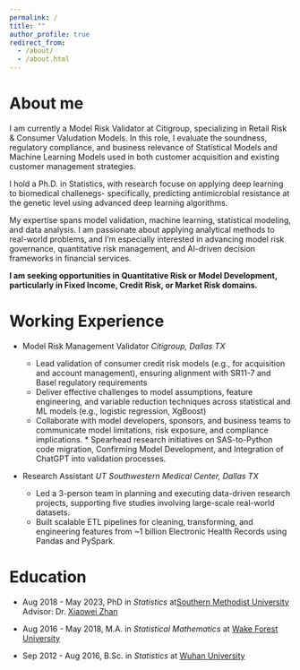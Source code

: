 ```yaml
---
permalink: /
title: ""
author_profile: true
redirect_from: 
  - /about/
  - /about.html
---
```


About me
======
I am currently a Model Risk Validator at Citigroup, specializing in Retail Risk & Consumer Valudation Models. In this role, I evaluate the soundness, regulatory compliance, and business relevance of Statistical Models and Machine Learning Models used in both customer acquisition and existing customer management strategies. 

I hold a Ph.D. in Statistics, with research focuse on applying deep learning to biomedical challenegs- specifically, predicting antimicrobial resistance at the genetic level using advanced deep learning algorithms. 

My expertise spans model validation, machine learning, statistical modeling, and data analysis. I am passionate about applying analytical methods to real-world problems, and I’m especially interested in advancing model risk governance, quantitative risk management, and AI-driven decision frameworks in financial services.

**I am seeking opportunities in Quantitative Risk or Model Development, particularly in Fixed Income, Credit Risk, or Market Risk domains.**


Working Experience
======
- Model Risk Management Validator 
*Citigroup, Dallas TX*

  * Lead validation of consumer credit risk models (e.g., for acquisition and account management), ensuring alignment with SR11-7 and Basel regulatory requirements
  * Deliver effective challenges to model assumptions, feature engineering, and variable reduction techniques across statistical and ML models (e.g., logistic regression, XgBoost) 
  * Collaborate with model developers, sponsors, and business teams to communicate model limitations, risk exposure, and compliance implications. * Spearhead research initiatives on SAS-to-Python code migration, Confirming Model Development, and Integration of ChatGPT into validation processes. 
  
- Research Assistant
*UT Southwestern Medical Center, Dallas TX*
  * Led a 3-person team in planning and executing data-driven research projects, supporting five studies involving large-scale real-world datasets. 
  * Built scalable ETL pipelines for cleaning, transforming, and engineering features from ~1 billion Electronic Health Records using Pandas and PySpark. 


Education
======
- Aug 2018 - May 2023, PhD in *Statistics* at[Southern Methodist University](https://www.smu.edu/dedman/academics/departments/statistics)  
Advisor: Dr. [Xiaowei Zhan](https://qbrc.swmed.edu/labs/zhanlab/)

- Aug 2016 - May 2018, M.A. in *Statistical Mathematics* at [Wake Forest University](https://math.wfu.edu/)  

- Sep 2012 - Aug 2016, B.Sc. in *Statistics* at [Wuhan University](https://maths.whu.edu.cn/Englishversion/index.htm)




